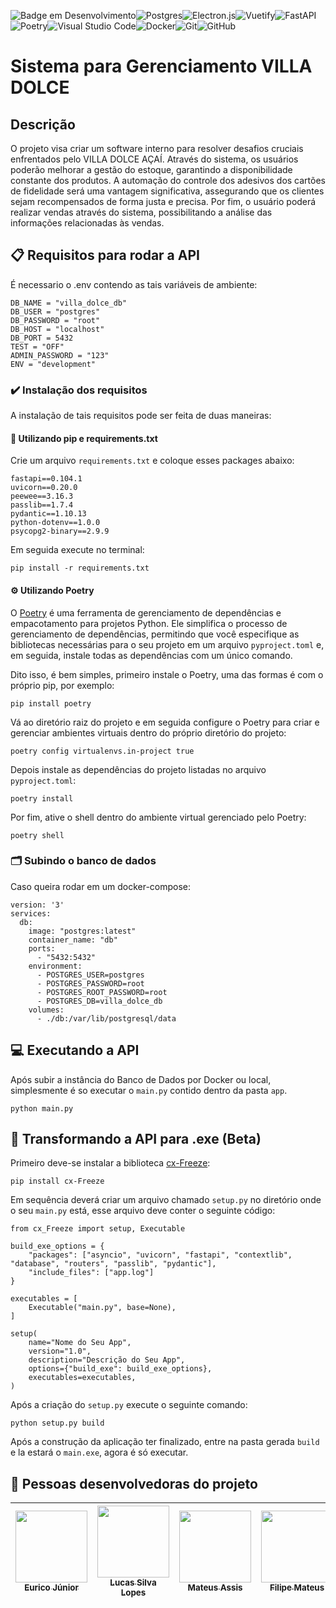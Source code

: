 ![Badge em Desenvolvimento](http://img.shields.io/static/v1?label=STATUS&message=EM%20DESENVOLVIMENTO&color=GREEN&style=for-the-badge)![Postgres](https://img.shields.io/badge/postgres-%23316192.svg?style=for-the-badge&logo=postgresql&logoColor=white)![Electron.js](https://img.shields.io/badge/Electron-191970?style=for-the-badge&logo=Electron&logoColor=white)![Vuetify](https://img.shields.io/badge/Vuetify-1867C0?style=for-the-badge&logo=vuetify&logoColor=AEDDFF)![FastAPI](https://img.shields.io/badge/FastAPI-005571?style=for-the-badge&logo=fastapi)![Poetry](https://img.shields.io/badge/Poetry-%233B82F6.svg?style=for-the-badge&logo=poetry&logoColor=0B3D8D)![Visual Studio Code](https://img.shields.io/badge/Visual%20Studio%20Code-0078d7.svg?style=for-the-badge&logo=visual-studio-code&logoColor=white)![Docker](https://img.shields.io/badge/docker-%230db7ed.svg?style=for-the-badge&logo=docker&logoColor=white)![Git](https://img.shields.io/badge/git-%23F05033.svg?style=for-the-badge&logo=git&logoColor=white)![GitHub](https://img.shields.io/badge/github-%23121011.svg?style=for-the-badge&logo=github&logoColor=white)

# Sistema para Gerenciamento VILLA DOLCE

## Descrição

O projeto visa criar um software interno para resolver desafios cruciais enfrentados pelo VILLA DOLCE AÇAÍ. Através do sistema, os usuários poderão melhorar a gestão do estoque, garantindo a disponibilidade constante dos produtos. A automação do controle dos adesivos dos cartões de fidelidade será uma vantagem significativa, assegurando que os clientes sejam recompensados de forma justa e precisa. Por fim, o usuário poderá realizar vendas através do sistema, possibilitando a análise das informações relacionadas às vendas.

## :clipboard: Requisitos para rodar a API

É necessario o .env contendo as tais variáveis de ambiente:
```
DB_NAME = "villa_dolce_db"
DB_USER = "postgres"
DB_PASSWORD = "root"
DB_HOST = "localhost"
DB_PORT = 5432
TEST = "OFF"
ADMIN_PASSWORD = "123"
ENV = "development"
```

### :heavy_check_mark: Instalação dos requisitos 
A instalação de tais requisitos pode ser feita de duas maneiras:

#### :memo: Utilizando pip e requirements.txt

Crie um arquivo `requirements.txt` e coloque esses packages abaixo:
```
fastapi==0.104.1
uvicorn==0.20.0
peewee==3.16.3
passlib==1.7.4
pydantic==1.10.13
python-dotenv==1.0.0
psycopg2-binary==2.9.9
```

Em seguida execute no terminal:

```
pip install -r requirements.txt
```

#### :gear: Utilizando Poetry

O [Poetry](https://python-poetry.org/) é uma ferramenta de gerenciamento de dependências e empacotamento para projetos Python. Ele simplifica o processo de gerenciamento de dependências, permitindo que você especifique as bibliotecas necessárias para o seu projeto em um arquivo `pyproject.toml` e, em seguida, instale todas as dependências com um único comando.

Dito isso, é bem simples, primeiro instale o Poetry, uma das formas é com o próprio pip, por exemplo:

`pip install poetry`

Vá ao diretório raiz do projeto e em seguida configure o Poetry para criar e gerenciar ambientes virtuais dentro do próprio diretório do projeto:

`poetry config virtualenvs.in-project true`

Depois instale as dependências do projeto listadas no arquivo `pyproject.toml`:

`poetry install`

Por fim, ative o shell dentro do ambiente virtual gerenciado pelo Poetry:

`poetry shell`

### :card_index_dividers: Subindo o banco de dados
Caso queira rodar em um docker-compose:

```
version: '3'
services:
  db:
    image: "postgres:latest"
    container_name: "db"
    ports:
      - "5432:5432"
    environment:
      - POSTGRES_USER=postgres
      - POSTGRES_PASSWORD=root
      - POSTGRES_ROOT_PASSWORD=root
      - POSTGRES_DB=villa_dolce_db
    volumes:
      - ./db:/var/lib/postgresql/data
```

## :computer: Executando a API

Após subir a instância do Banco de Dados por Docker ou local, simplesmente é so executar o `main.py` contido dentro da pasta `app`.

```
python main.py
```

## :mechanical_arm: Transformando a API para .exe (Beta)

Primeiro deve-se instalar a biblioteca [cx-Freeze](https://pypi.org/project/cx-Freeze/):

```pip install cx-Freeze```

Em sequência deverá criar um arquivo chamado `setup.py` no diretório onde o seu `main.py` está, esse arquivo deve conter o seguinte código:

```
from cx_Freeze import setup, Executable

build_exe_options = {
    "packages": ["asyncio", "uvicorn", "fastapi", "contextlib", "database", "routers", "passlib", "pydantic"],
    "include_files": ["app.log"]
}

executables = [
    Executable("main.py", base=None),
]

setup(
    name="Nome do Seu App",
    version="1.0",
    description="Descrição do Seu App",
    options={"build_exe": build_exe_options},
    executables=executables,
)
```

Após a criação do `setup.py` execute o seguinte comando:

```python setup.py build```

Após a construção da aplicação ter finalizado, entre na pasta gerada `build` e la estará o `main.exe`, agora é só executar.

## :monocle_face: Pessoas desenvolvedoras do projeto

| [<img src="https://avatars.githubusercontent.com/u/67143213?v=4" width=115><br><sub>Eurico Júnior</sub>](https://github.com/EuricoDNJR) | [<img src="https://avatars.githubusercontent.com/u/64480492?v=4" width=115><br><sub>Lucas Silva Lopes</sub>](https://github.com/lucassl2020) | [<img src="https://avatars.githubusercontent.com/u/77807221?v=4" width=115><br><sub>Mateus Assis</sub>](https://github.com/MateusVLOs) | [<img src="https://avatars.githubusercontent.com/u/101665939?v=4" width=115><br><sub>Filipe Mateus</sub>](https://github.com/filipe-mateus) | 
| :----------------------------------------------------------------------------------------------------------------------------------------: | :----------------------------------------------------------------------------------------------------------------------------------------------------------: | :---------------------------------------------------------------------------------------------------------------------------------------------: | :-----------------------------------------------------------------------------------------------------------------------------------------------: |